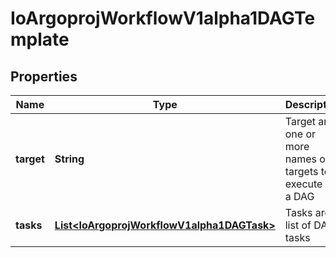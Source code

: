 
# IoArgoprojWorkflowV1alpha1DAGTemplate

## Properties
Name | Type | Description | Notes
------------ | ------------- | ------------- | -------------
**target** | **String** | Target are one or more names of targets to execute in a DAG |  [optional]
**tasks** | [**List&lt;IoArgoprojWorkflowV1alpha1DAGTask&gt;**](IoArgoprojWorkflowV1alpha1DAGTask.md) | Tasks are a list of DAG tasks | 



